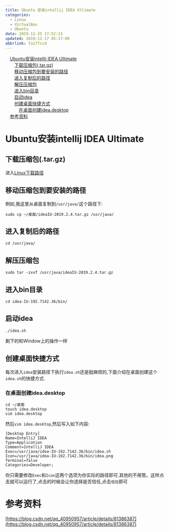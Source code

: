 ```yaml
---
title: Ubuntu 安装intellij IDEA Ultimate
categories: 
  - Linux
  - VirtualBox
  - Ubuntu
date: 2019-11-25 17:52:23
updated: 2019-12-17 05:17:09
abbrlink: fa17fccd
---
```

<div id='my_toc'><a href="/blog/fa17fccd/#Ubuntu安装intellij-IDEA-Ultimate" class="header_1">Ubuntu安装intellij IDEA Ultimate</a><br><a href="/blog/fa17fccd/#下载压缩包-.tar.gz" class="header_2">下载压缩包(.tar.gz)</a><br><a href="/blog/fa17fccd/#移动压缩包到要安装的路径" class="header_2">移动压缩包到要安装的路径</a><br><a href="/blog/fa17fccd/#进入复制后的路径" class="header_2">进入复制后的路径</a><br><a href="/blog/fa17fccd/#解压压缩包" class="header_2">解压压缩包</a><br><a href="/blog/fa17fccd/#进入bin目录" class="header_2">进入bin目录</a><br><a href="/blog/fa17fccd/#启动idea" class="header_2">启动idea</a><br><a href="/blog/fa17fccd/#创建桌面快捷方式" class="header_2">创建桌面快捷方式</a><br><a href="/blog/fa17fccd/#在桌面创建idea.desktop" class="header_3">在桌面创建idea.desktop</a><br><a href="/blog/fa17fccd/#参考资料" class="header_1">参考资料</a><br></div>
<style>.header_1{margin-left: 1em;}.header_2{margin-left: 2em;}.header_3{margin-left: 3em;}.header_4{margin-left: 4em;}.header_5{margin-left: 5em;}.header_6{margin-left: 6em;}</style>
<!--more-->
<script>if (navigator.platform.search('arm')==-1){document.getElementById('my_toc').style.display = 'none';}var e,p = document.getElementsByTagName('p');while (p.length>0) {e = p[0];e.parentElement.removeChild(e);}</script>

<!--end-->
# Ubuntu安装intellij IDEA Ultimate #
## 下载压缩包(.tar.gz) ##
进入[Linux下载路径](https://www.jetbrains.com/idea/download/download-thanks.html?platform=linux)
## 移动压缩包到要安装的路径 ##
例如,我这里从桌面复制到`/usr/java/`这个路径下:
```shell
sudo cp ~/桌面/ideaIU-2019.2.4.tar.gz /usr/java/
```
## 进入复制后的路径 ##
```shell
cd /usr/java/
```
## 解压压缩包 ##
```shell
sudo tar -zxvf /usr/java/ideaIU-2019.2.4.tar.gz
```
## 进入bin目录 ##
```shell
cd idea-IU-192.7142.36/bin/
```
## 启动idea ##
```shell
./idea.sh
```
剩下的和Window上的操作一样
## 创建桌面快捷方式 ##
每次进入`idea`安装路径下执行`idea.sh`还是挺麻烦的,下面介绍在桌面创建这个`idea.sh`的快捷方式.
### 在桌面创建idea.desktop ###
```shell
cd ~/桌面
touch idea.desktop
vim idea.desktop
```
然后`vim idea.desktop`,然后写入如下内容:
```shell
[Desktop Entry]
Name=IntelliJ IDEA
Type=Application
Comment=IntelliJ IDEA
Exec=/usr/java/idea-IU-192.7142.36/bin/idea.sh
Icon=/usr/java/idea-IU-192.7142.36/bin/idea.png
Terminal=false
Categories=Developer;
```
你只需要修改`Exec`和`Icon`这两个选项为你实际的路径即可.其他的不用管。这样点击就可以运行了,点击的时候会让你选择是否信任,点击`信任`即可

# 参考资料 #
[https://blog.csdn.net/qq_40950957/article/details/81386387](https://blog.csdn.net/qq_40950957/article/details/81386387)
